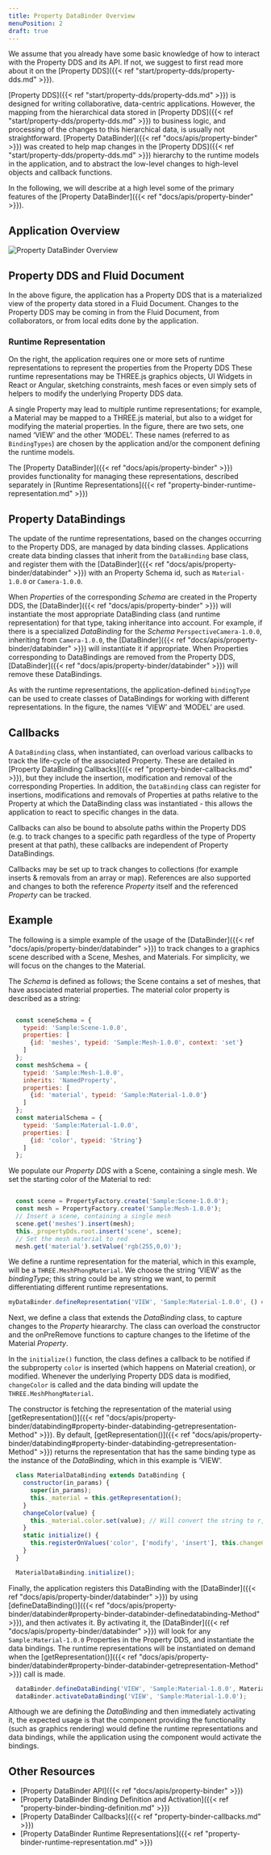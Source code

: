 ```yaml
---
title: Property DataBinder Overview
menuPosition: 2
draft: true
---
```


We assume that you already have some basic knowledge of how to interact with the Property DDS and
its API. If not, we suggest to first read more about it on the
[Property DDS]({{< ref "start/property-dds/property-dds.md" >}}).

[Property DDS]({{< ref "start/property-dds/property-dds.md" >}}) is designed for writing collaborative, data-centric
applications. However, the mapping from the hierarchical data stored in
[Property DDS]({{< ref "start/property-dds/property-dds.md" >}}) to business logic, and processing of the changes to this
hierarchical data, is usually not straightforward. [Property DataBinder]({{< ref "docs/apis/property-binder" >}}) was
created to help map changes in the [Property DDS]({{< ref "start/property-dds/property-dds.md" >}}) hierarchy to
the runtime models in the application, and to abstract the low-level
changes to high-level objects and callback functions.

In the following, we will describe at a high level some of the primary features
of the [Property DataBinder]({{< ref "docs/apis/property-binder" >}}).

## Application Overview

![Property DataBinder Overview](/images/property_binder_overview.png)


## Property DDS and Fluid Document

In the above figure, the application has a Property DDS that is a
materialized view of the property data stored in a Fluid Document.
Changes to the Property DDS may be coming in from the Fluid Document,
from collaborators, or from local edits done by the
application.

### Runtime Representation

On the right, the application requires one or more sets of runtime
representations to represent the properties from the Property DDS These runtime
representations may be THREE.js graphics objects, UI Widgets in React or Angular, sketching
constraints, mesh faces or even simply sets of helpers to modify the
underlying Property DDS data.

A single Property may lead to multiple runtime representations; for
example, a Material may be mapped to a THREE.js material, but also to a
widget for modifying the material properties. In the figure, there are
two sets, one named ‘VIEW’ and the other ‘MODEL’. These names (referred
to as `BindingTypes`) are chosen by the application and/or the component
defining the runtime models.



The [Property DataBinder]({{< ref "docs/apis/property-binder" >}}) provides functionality for managing these
representations, described separately in [Runtime Representations]({{< ref "property-binder-runtime-representation.md" >}})


## Property DataBindings

The update of the runtime representations, based on the changes
occurring to the Property DDS, are managed by data binding
classes. Applications create data binding classes that inherit from the
``DataBinding`` base class, and register them with the [DataBinder]({{< ref "docs/apis/property-binder/databinder" >}}) with
an Property Schema id, such as ``Material-1.0.0`` or ``Camera-1.0.0``.

When *Properties* of the corresponding *Schema* are created in the
Property DDS, the [DataBinder]({{< ref "docs/apis/property-binder" >}}) will instantiate the most
appropriate DataBinding class (and runtime representation) for that
type, taking inheritance into account. For example, if there is a
specialized *DataBinding* for the *Schema* ``PerspectiveCamera-1.0.0``,
inheriting from ``Camera-1.0.0``, the [DataBinder]({{< ref "docs/apis/property-binder/databinder" >}}) will instantiate it
if appropriate. When Properties corresponding to DataBindings are
removed from the Property DDS, [DataBinder]({{< ref "docs/apis/property-binder/databinder" >}}) will remove these DataBindings.

As with the runtime representations, the application-defined
`bindingType` can be used to create classes of DataBindings for
working with different representations. In the figure, the names ‘VIEW’
and ‘MODEL’ are used.

## Callbacks

A `DataBinding` class, when instantiated, can overload various callbacks
to track the life-cycle of the associated Property. These are detailed
in [Property DataBinding Callbacks]({{< ref "property-binder-callbacks.md" >}}), but they include the insertion,
modification and removal of the corresponding Properties. In addition,
the `DataBinding` class can register for insertions, modifications and
removals of Properties at paths relative to the Property at which
the DataBinding class was instantiated - this allows the application
to react to specific changes in the data.

Callbacks can also be bound to absolute paths within the Property DDS (e.g.
to track changes to a specific path regardless of the type of Property
present at that path), these callbacks are independent of Property DataBindings.

Callbacks may be set up to track changes to collections (for example
inserts & removals from an array or map). References are also supported and
changes to both the reference *Property* itself and the referenced *Property*
can be tracked.

## Example

The following is a simple example of the usage of the [DataBinder]({{< ref "docs/apis/property-binder/databinder" >}}) to track changes to a graphics scene described with
a Scene, Meshes, and Materials. For simplicity, we will focus on the changes to the Material.

The *Schema* is defined as follows; the Scene contains a set of meshes, that have associated material properties. The
material color property is described as a string:

```javascript

  const sceneSchema = {
    typeid: 'Sample:Scene-1.0.0',
    properties: [
      {id: 'meshes', typeid: 'Sample:Mesh-1.0.0', context: 'set'}
    ]
  };
  const meshSchema = {
    typeid: 'Sample:Mesh-1.0.0',
    inherits: 'NamedProperty',
    properties: [
      {id: 'material', typeid: 'Sample:Material-1.0.0'}
    ]
  };
  const materialSchema = {
    typeid: 'Sample:Material-1.0.0',
    properties: [
      {id: 'color', typeid: 'String'}
    ]
  };
```
We populate our *Property DDS* with a Scene, containing a single mesh. We set the starting color of the Material to red:

```javascript

  const scene = PropertyFactory.create('Sample:Scene-1.0.0');
  const mesh = PropertyFactory.create('Sample:Mesh-1.0.0');
  // Insert a scene, containing a single mesh
  scene.get('meshes').insert(mesh);
  this._propertyDds.root.insert('scene', scene);
  // Set the mesh material to red
  mesh.get('material').setValue('rgb(255,0,0)');
```

We define a runtime representation for the material, which in this example, will be a
`THREE.MeshPhongMaterial`. We choose the string ‘VIEW’ as the *bindingType*; this string could be any string we want,
to permit differentiating different runtime representations.

```javascript
myDataBinder.defineRepresentation('VIEW', 'Sample:Material-1.0.0', () => new THREE.MeshPhongMaterial());
```
Next, we define a class that extends the *DataBinding* class, to capture changes to the *Property* hieararchy. The
class can overload the constructor and the onPreRemove functions to capture changes to the lifetime of the
Material *Property*.

In the ``initialize()`` function, the class defines a callback to be notified if the subproperty ``color`` is inserted
(which happens on Material creation), or modified. Whenever the underlying Property DDS data is modified, ``changeColor`` is
called and the data binding will update the `THREE.MeshPhongMaterial`.

The constructor is fetching the representation of the material using [getRepresentation()]({{< ref "docs/apis/property-binder/databinding#property-binder-databinding-getrepresentation-Method" >}}). By default,
[getRepresentation()]({{< ref "docs/apis/property-binder/databinding#property-binder-databinding-getrepresentation-Method" >}}) returns the representation that has the same binding type as the instance of the *DataBinding*,
which in this example is ‘VIEW’.

```javascript
  class MaterialDataBinding extends DataBinding {
    constructor(in_params) {
      super(in_params);
      this._material = this.getRepresentation();
    }
    changeColor(value) {
      this._material.color.set(value); // Will convert the string to r,g,b values
    }
    static initialize() {
      this.registerOnValues('color', ['modify', 'insert'], this.changeColor);
    }
  }

  MaterialDataBinding.initialize();
```



Finally, the application registers this DataBinding with the [DataBinder]({{< ref "docs/apis/property-binder/databinder" >}}) by using [defineDataBinding()]({{< ref "docs/apis/property-binder/databinder#property-binder-databinder-definedatabinding-Method" >}}), and then
activates it. By activating it, the [DataBinder]({{< ref "docs/apis/property-binder/databinder" >}}) will look for any ``Sample:Material-1.0.0`` Properties in the
Property DDS, and instantiate the data bindings. The runtime representations will be instantiated on demand
when the [getRepresentation()]({{< ref "docs/apis/property-binder/databinder#property-binder-databinder-getrepresentation-Method" >}}) call is made.

```javascript
  dataBinder.defineDataBinding('VIEW', 'Sample:Material-1.0.0', MaterialDataBinding);
  dataBinder.activateDataBinding('VIEW', 'Sample:Material-1.0.0');
```
Although we are defining the *DataBinding* and then immediately activating it, the expected usage is that the
component providing the functionality (such as graphics rendering) would define the runtime representations and
data bindings, while the application using the component would activate the bindings.

## Other Resources
 * [Property DataBinder API]({{< ref "docs/apis/property-binder" >}})
 * [Property DataBinder Binding Definition and Activation]({{< ref "property-binder-binding-definition.md" >}})
 * [Property DataBinder Callbacks]({{< ref "property-binder-callbacks.md" >}})
 * [Property DataBinder Runtime Representations]({{< ref "property-binder-runtime-representation.md" >}})
